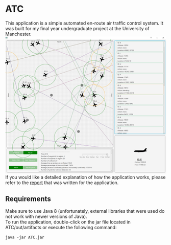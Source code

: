 # ATC
This application is a simple automated en-route air traffic control system. It was built for my final year undergraduate project at the University of Manchester.
![Screenshot](image.PNG)
If you would like a detailed explanation of how the application works, please refer to the [report](final_report.pdf) that was written for the application.

## Requirements
Make sure to use Java 8 (unfortunately, external libraries that were used do not work with newer versions of Java).  
To run the application, double-click on the jar file located in ATC/out/artifacts or execute the following command: 
``` 
java -jar ATC.jar
```
